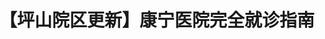---
title: 【坪山院区更新】康宁医院完全就诊指南
tags: [ASD, Austim, 孤独症, 孤独, 孤独症谱系, AS]
color: danger
description: 预约流程有变，需要直接去加号
external_url: http://mp.weixin.qq.com/s?__biz=MzIyMzgyMjY5NQ==&amp;mid=2247484177&amp;idx=1&amp;sn=4ee062f078c1dab349493f633fc49f84&amp;chksm=e8191519df6e9c0f5e3669d1aacd95ee7f84638bddc687a72a843e927b2419f866e915d35cfd&amp;scene=27#wechat_redirect
---